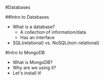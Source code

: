 #Databases

##Intro to Databases
* What is a database?
  * A collection of information/data
  * Has an interface
* SQL(relational) vs. NoSQL(non-relational)

#Intro to MongoDB
* What is MongoDB?
* Why are we using it?
* Let's install it!